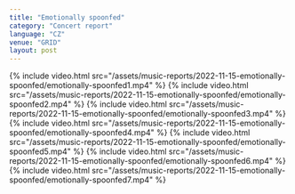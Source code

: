 ```yaml
---
title: "Emotionally spoonfed"
category: "Concert report"
language: "CZ"
venue: "GRID"
layout: post
---
```


{% include video.html src="/assets/music-reports/2022-11-15-emotionally-spoonfed/emotionally-spoonfed1.mp4" %}
{% include video.html src="/assets/music-reports/2022-11-15-emotionally-spoonfed/emotionally-spoonfed2.mp4" %}
{% include video.html src="/assets/music-reports/2022-11-15-emotionally-spoonfed/emotionally-spoonfed3.mp4" %}
{% include video.html src="/assets/music-reports/2022-11-15-emotionally-spoonfed/emotionally-spoonfed4.mp4" %}
{% include video.html src="/assets/music-reports/2022-11-15-emotionally-spoonfed/emotionally-spoonfed5.mp4" %}
{% include video.html src="/assets/music-reports/2022-11-15-emotionally-spoonfed/emotionally-spoonfed6.mp4" %}
{% include video.html src="/assets/music-reports/2022-11-15-emotionally-spoonfed/emotionally-spoonfed7.mp4" %}

